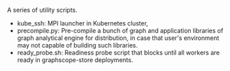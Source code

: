 A series of utility scripts.

- kube_ssh: MPI launcher in Kubernetes cluster,
- precompile.py: Pre-compile a bunch of graph and application libraries of graph analytical engine for distribution, in case that user's environment may not capable of building such libraries.
- ready_probe.sh: Readiness probe script that blocks until all workers are ready in graphscope-store deployments.